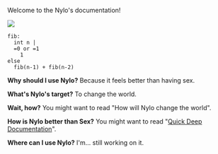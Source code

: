 Welcome to the Nylo's documentation!

![](https://github.com/veggero/nylo/blob/master/images/NyloBanner.png?raw=true)

    fib:
      int n |
      =0 or =1
        1
    else
      fib(n-1) + fib(n-2)

**Why should I use Nylo?** Because it feels better than having sex.

**What's Nylo's target?** To change the world.

**Wait, how?** You might want to read "How will Nylo change the world".

**How is Nylo better than Sex?** You might want to read "[Quick Deep Documentation](https://github.com/veggero/nylo/wiki/Quick-Deep-Documentation)".

**Where can I use Nylo?** I'm... still working on it. 
